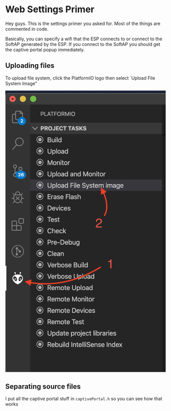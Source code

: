 # Web Settings Primer

Hey guys. This is the settings primer you asked for. Most of the things are commented in code.

Basically, you can specify a wifi that the ESP connects to or connect to the SoftAP generated by the ESP. If you connect to the SoftAP you should get the captive portal popup immediately.

## Uploading files
To upload file system, click the PlatformIO logo then select `Upload File System Image"

![alt text](docs/upload-files.png "Upload File System Image")

## Separating source files
I put all the captive portal stuff in `captivePortal.h` so you can see how that works